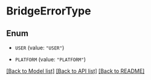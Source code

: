 # BridgeErrorType

## Enum


* `USER` (value: `"USER"`)

* `PLATFORM` (value: `"PLATFORM"`)


[[Back to Model list]](../README.md#documentation-for-models) [[Back to API list]](../README.md#documentation-for-api-endpoints) [[Back to README]](../README.md)


